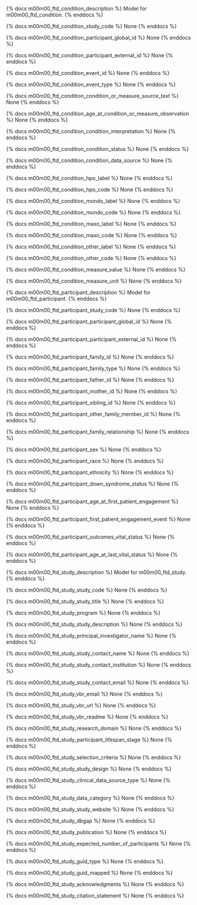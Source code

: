 {% docs m00m00_ftd_condition_description %}
Model for m00m00_ftd_condition.
{% enddocs %}


{% docs m00m00_ftd_condition_study_code %}
None
{% enddocs %}


{% docs m00m00_ftd_condition_participant_global_id %}
None
{% enddocs %}


{% docs m00m00_ftd_condition_participant_external_id %}
None
{% enddocs %}


{% docs m00m00_ftd_condition_event_id %}
None
{% enddocs %}


{% docs m00m00_ftd_condition_event_type %}
None
{% enddocs %}


{% docs m00m00_ftd_condition_condition_or_measure_source_text %}
None
{% enddocs %}


{% docs m00m00_ftd_condition_age_at_condition_or_measure_observation %}
None
{% enddocs %}


{% docs m00m00_ftd_condition_condition_interpretation %}
None
{% enddocs %}


{% docs m00m00_ftd_condition_condition_status %}
None
{% enddocs %}


{% docs m00m00_ftd_condition_condition_data_source %}
None
{% enddocs %}


{% docs m00m00_ftd_condition_hpo_label %}
None
{% enddocs %}


{% docs m00m00_ftd_condition_hpo_code %}
None
{% enddocs %}


{% docs m00m00_ftd_condition_mondo_label %}
None
{% enddocs %}


{% docs m00m00_ftd_condition_mondo_code %}
None
{% enddocs %}


{% docs m00m00_ftd_condition_maxo_label %}
None
{% enddocs %}


{% docs m00m00_ftd_condition_maxo_code %}
None
{% enddocs %}


{% docs m00m00_ftd_condition_other_label %}
None
{% enddocs %}


{% docs m00m00_ftd_condition_other_code %}
None
{% enddocs %}


{% docs m00m00_ftd_condition_measure_value %}
None
{% enddocs %}


{% docs m00m00_ftd_condition_measure_unit %}
None
{% enddocs %}


{% docs m00m00_ftd_participant_description %}
Model for m00m00_ftd_participant.
{% enddocs %}


{% docs m00m00_ftd_participant_study_code %}
None
{% enddocs %}


{% docs m00m00_ftd_participant_participant_global_id %}
None
{% enddocs %}


{% docs m00m00_ftd_participant_participant_external_id %}
None
{% enddocs %}


{% docs m00m00_ftd_participant_family_id %}
None
{% enddocs %}


{% docs m00m00_ftd_participant_family_type %}
None
{% enddocs %}


{% docs m00m00_ftd_participant_father_id %}
None
{% enddocs %}


{% docs m00m00_ftd_participant_mother_id %}
None
{% enddocs %}


{% docs m00m00_ftd_participant_sibling_id %}
None
{% enddocs %}


{% docs m00m00_ftd_participant_other_family_member_id %}
None
{% enddocs %}


{% docs m00m00_ftd_participant_family_relationship %}
None
{% enddocs %}


{% docs m00m00_ftd_participant_sex %}
None
{% enddocs %}


{% docs m00m00_ftd_participant_race %}
None
{% enddocs %}


{% docs m00m00_ftd_participant_ethnicity %}
None
{% enddocs %}


{% docs m00m00_ftd_participant_down_syndrome_status %}
None
{% enddocs %}


{% docs m00m00_ftd_participant_age_at_first_patient_engagement %}
None
{% enddocs %}


{% docs m00m00_ftd_participant_first_patient_engagement_event %}
None
{% enddocs %}


{% docs m00m00_ftd_participant_outcomes_vital_status %}
None
{% enddocs %}


{% docs m00m00_ftd_participant_age_at_last_vital_status %}
None
{% enddocs %}


{% docs m00m00_ftd_study_description %}
Model for m00m00_ftd_study.
{% enddocs %}


{% docs m00m00_ftd_study_study_code %}
None
{% enddocs %}


{% docs m00m00_ftd_study_study_title %}
None
{% enddocs %}


{% docs m00m00_ftd_study_program %}
None
{% enddocs %}


{% docs m00m00_ftd_study_study_description %}
None
{% enddocs %}


{% docs m00m00_ftd_study_principal_investigator_name %}
None
{% enddocs %}


{% docs m00m00_ftd_study_study_contact_name %}
None
{% enddocs %}


{% docs m00m00_ftd_study_study_contact_institution %}
None
{% enddocs %}


{% docs m00m00_ftd_study_study_contact_email %}
None
{% enddocs %}


{% docs m00m00_ftd_study_vbr_email %}
None
{% enddocs %}


{% docs m00m00_ftd_study_vbr_url %}
None
{% enddocs %}


{% docs m00m00_ftd_study_vbr_readme %}
None
{% enddocs %}


{% docs m00m00_ftd_study_research_domain %}
None
{% enddocs %}


{% docs m00m00_ftd_study_participant_lifespan_stage %}
None
{% enddocs %}


{% docs m00m00_ftd_study_selection_criteria %}
None
{% enddocs %}


{% docs m00m00_ftd_study_study_design %}
None
{% enddocs %}


{% docs m00m00_ftd_study_clinical_data_source_type %}
None
{% enddocs %}


{% docs m00m00_ftd_study_data_category %}
None
{% enddocs %}


{% docs m00m00_ftd_study_study_website %}
None
{% enddocs %}


{% docs m00m00_ftd_study_dbgap %}
None
{% enddocs %}


{% docs m00m00_ftd_study_publication %}
None
{% enddocs %}


{% docs m00m00_ftd_study_expected_number_of_participants %}
None
{% enddocs %}


{% docs m00m00_ftd_study_guid_type %}
None
{% enddocs %}


{% docs m00m00_ftd_study_guid_mapped %}
None
{% enddocs %}


{% docs m00m00_ftd_study_acknowledgments %}
None
{% enddocs %}


{% docs m00m00_ftd_study_citation_statement %}
None
{% enddocs %}